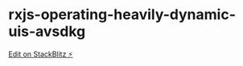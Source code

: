 # rxjs-operating-heavily-dynamic-uis-avsdkg

[Edit on StackBlitz ⚡️](https://stackblitz.com/edit/rxjs-operating-heavily-dynamic-uis-avsdkg)